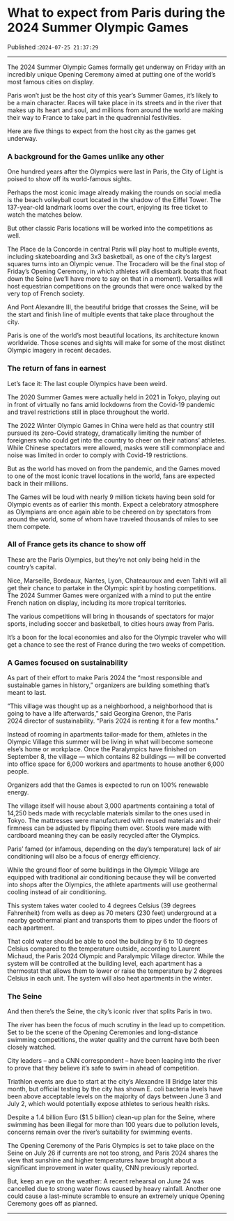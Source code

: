 # What to expect from Paris during the 2024 Summer Olympic Games

Published :`2024-07-25 21:37:29`

---

The 2024 Summer Olympic Games formally get underway on Friday with an incredibly unique Opening Ceremony aimed at putting one of the world’s most famous cities on display.

Paris won’t just be the host city of this year’s Summer Games, it’s likely to be a main character. Races will take place in its streets and in the river that makes up its heart and soul, and millions from around the world are making their way to France to take part in the quadrennial festivities.

Here are five things to expect from the host city as the games get underway.

### A background for the Games unlike any other

One hundred years after the Olympics were last in Paris, the City of Light is poised to show off its world-famous sights.

Perhaps the most iconic image already making the rounds on social media is the beach volleyball court located in the shadow of the Eiffel Tower. The 137-year-old landmark looms over the court, enjoying its free ticket to watch the matches below.

But other classic Paris locations will be worked into the competitions as well.

The Place de la Concorde in central Paris will play host to multiple events, including skateboarding and 3x3 basketball, as one of the city’s largest squares turns into an Olympic venue. The Trocadero will be the final stop of Friday’s Opening Ceremony, in which athletes will disembark boats that float down the Seine (we’ll have more to say on that in a moment). Versailles will host equestrian competitions on the grounds that were once walked by the very top of French society.

And Pont Alexandre III, the beautiful bridge that crosses the Seine, will be the start and finish line of multiple events that take place throughout the city.

Paris is one of the world’s most beautiful locations, its architecture known worldwide. Those scenes and sights will make for some of the most distinct Olympic imagery in recent decades.

### The return of fans in earnest

Let’s face it: The last couple Olympics have been weird.

The 2020 Summer Games were actually held in 2021 in Tokyo, playing out in front of virtually no fans amid lockdowns from the Covid-19 pandemic and travel restrictions still in place throughout the world.

The 2022 Winter Olympic Games in China were held as that country still pursued its zero-Covid strategy, dramatically limiting the number of foreigners who could get into the country to cheer on their nations’ athletes. While Chinese spectators were allowed, masks were still commonplace and noise was limited in order to comply with Covid-19 restrictions.

But as the world has moved on from the pandemic, and the Games moved to one of the most iconic travel locations in the world, fans are expected back in their millions.

The Games will be loud with nearly 9 million tickets having been sold for Olympic events as of earlier this month. Expect a celebratory atmosphere as Olympians are once again able to be cheered on by spectators from around the world, some of whom have traveled thousands of miles to see them compete.

### All of France gets its chance to show off

These are the Paris Olympics, but they’re not only being held in the country’s capital.

Nice, Marseille, Bordeaux, Nantes, Lyon, Chateauroux and even Tahiti will all get their chance to partake in the Olympic spirit by hosting competitions. The 2024 Summer Games were organized with a mind to put the entire French nation on display, including its more tropical territories.

The various competitions will bring in thousands of spectators for major sports, including soccer and basketball, to cities hours away from Paris.

It’s a boon for the local economies and also for the Olympic traveler who will get a chance to see the rest of France during the two weeks of competition.

### A Games focused on sustainability

As part of their effort to make Paris 2024 the “most responsible and sustainable games in history,” organizers are building something that’s meant to last.

“This village was thought up as a neighborhood, a neighborhood that is going to have a life afterwards,” said Georgina Grenon, the Paris 2024 director of sustainability. “Paris 2024 is renting it for a few months.”

Instead of rooming in apartments tailor-made for them, athletes in the Olympic Village this summer will be living in what will become someone else’s home or workplace. Once the Paralympics have finished on September 8, the village — which contains 82 buildings — will be converted into office space for 6,000 workers and apartments to house another 6,000 people.

Organizers add that the Games is expected to run on 100% renewable energy.

The village itself will house about 3,000 apartments containing a total of 14,250 beds made with recyclable materials similar to the ones used in Tokyo. The mattresses were manufactured with reused materials and their firmness can be adjusted by flipping them over. Stools were made with cardboard meaning they can be easily recycled after the Olympics.

Paris’ famed (or infamous, depending on the day’s temperature) lack of air conditioning will also be a focus of energy efficiency.

While the ground floor of some buildings in the Olympic Village are equipped with traditional air conditioning because they will be converted into shops after the Olympics, the athlete apartments will use geothermal cooling instead of air conditioning.

This system takes water cooled to 4 degrees Celsius (39 degrees Fahrenheit) from wells as deep as 70 meters (230 feet) underground at a nearby geothermal plant and transports them to pipes under the floors of each apartment.

That cold water should be able to cool the building by 6 to 10 degrees Celsius compared to the temperature outside, according to Laurent Michaud, the Paris 2024 Olympic and Paralympic Village director. While the system will be controlled at the building level, each apartment has a thermostat that allows them to lower or raise the temperature by 2 degrees Celsius in each unit. The system will also heat apartments in the winter.

### The Seine

And then there’s the Seine, the city’s iconic river that splits Paris in two.

The river has been the focus of much scrutiny in the lead up to competition. Set to be the scene of the Opening Ceremonies and long-distance swimming competitions, the water quality and the current have both been closely watched.

City leaders – and a CNN correspondent – have been leaping into the river to prove that they believe it’s safe to swim in ahead of competition.

Triathlon events are due to start at the city’s Alexandre III Bridge later this month, but official testing by the city has shown E. coli bacteria levels have been above acceptable levels on the majority of days between June 3 and July 2, which would potentially expose athletes to serious health risks.

Despite a 1.4 billion Euro ($1.5 billion) clean-up plan for the Seine, where swimming has been illegal for more than 100 years due to pollution levels, concerns remain over the river’s suitability for swimming events.

The Opening Ceremony of the Paris Olympics is set to take place on the Seine on July 26 if currents are not too strong, and Paris 2024 shares the view that sunshine and higher temperatures have brought about a significant improvement in water quality, CNN previously reported.

But, keep an eye on the weather: A recent rehearsal on June 24 was cancelled due to strong water flows caused by heavy rainfall. Another one could cause a last-minute scramble to ensure an extremely unique Opening Ceremony goes off as planned.

---

